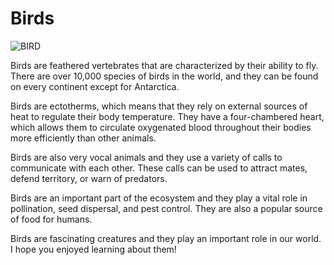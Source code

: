 # Birds
![BIRD](https://cdn.download.ams.birds.cornell.edu/api/v1/asset/202984001/900)

Birds are feathered vertebrates that are characterized by their ability to fly. There are over 10,000 species of birds in the world, and they can be found on every continent except for Antarctica.

Birds are ectotherms, which means that they rely on external sources of heat to regulate their body temperature. They have a four-chambered heart, which allows them to circulate oxygenated blood throughout their bodies more efficiently than other animals.

Birds are also very vocal animals and they use a variety of calls to communicate with each other. These calls can be used to attract mates, defend territory, or warn of predators.

Birds are an important part of the ecosystem and they play a vital role in pollination, seed dispersal, and pest control. They are also a popular source of food for humans.

Birds are fascinating creatures and they play an important role in our world. I hope you enjoyed learning about them!
